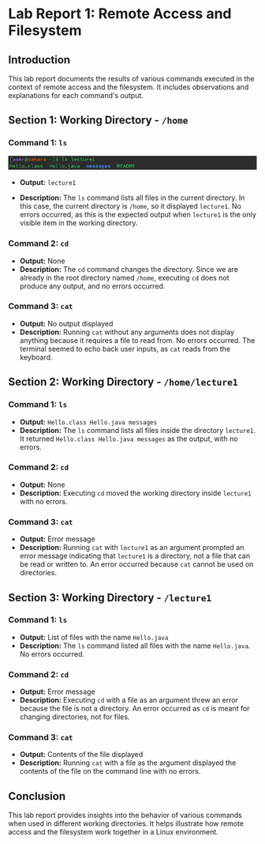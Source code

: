 # Lab Report 1: Remote Access and Filesystem

## Introduction
This lab report documents the results of various commands executed in the context of remote access and the filesystem. It includes observations and explanations for each command's output.

## Section 1: Working Directory - `/home`
 
  

### Command 1: `ls`  
![Image](image_1.png) 
- **Output:** `lecture1`

- **Description:** The `ls` command lists all files in the current directory. In this case, the current directory is `/home`, so it displayed `lecture1`. No errors occurred, as this is the expected output when `lecture1` is the only visible item in the working directory.

### Command 2: `cd`
- **Output:** None
- **Description:** The `cd` command changes the directory. Since we are already in the root directory named `/home`, executing `cd` does not produce any output, and no errors occurred.

### Command 3: `cat`
- **Output:** No output displayed
- **Description:** Running `cat` without any arguments does not display anything because it requires a file to read from. No errors occurred. The terminal seemed to echo back user inputs, as `cat` reads from the keyboard.

## Section 2: Working Directory - `/home/lecture1`

### Command 1: `ls`
- **Output:** `Hello.class Hello.java messages`
- **Description:** The `ls` command lists all files inside the directory `lecture1`. It returned `Hello.class Hello.java messages` as the output, with no errors.

### Command 2: `cd`
- **Output:** None
- **Description:** Executing `cd` moved the working directory inside `lecture1` with no errors.

### Command 3: `cat`
- **Output:** Error message
- **Description:** Running `cat` with `lecture1` as an argument prompted an error message indicating that `lecture1` is a directory, not a file that can be read or written to. An error occurred because `cat` cannot be used on directories.

## Section 3: Working Directory - `/lecture1`

### Command 1: `ls`
- **Output:** List of files with the name `Hello.java`
- **Description:** The `ls` command listed all files with the name `Hello.java`. No errors occurred.

### Command 2: `cd`
- **Output:** Error message
- **Description:** Executing `cd` with a file as an argument threw an error because the file is not a directory. An error occurred as `cd` is meant for changing directories, not for files.

### Command 3: `cat`
- **Output:** Contents of the file displayed
- **Description:** Running `cat` with a file as the argument displayed the contents of the file on the command line with no errors.

## Conclusion
This lab report provides insights into the behavior of various commands when used in different working directories. It helps illustrate how remote access and the filesystem work together in a Linux environment.



   
